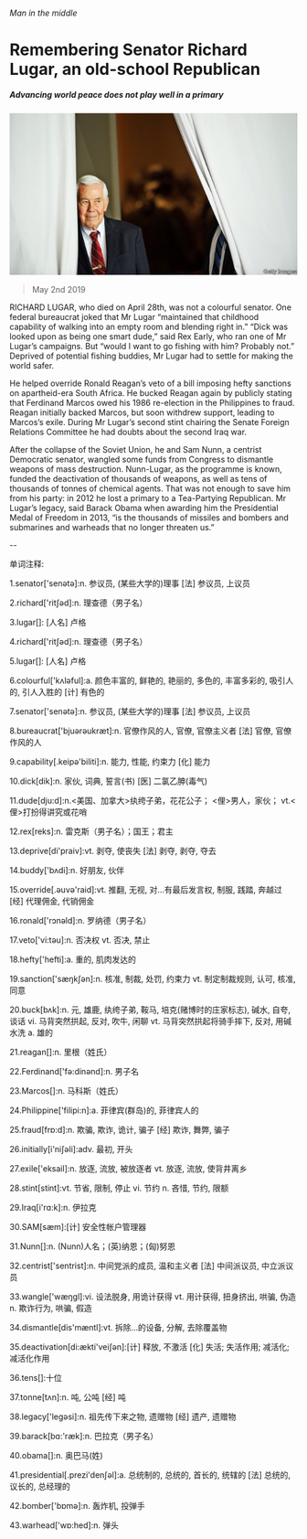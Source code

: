 ###### Man in the middle

# Remembering Senator Richard Lugar, an old-school Republican 

##### Advancing world peace does not play well in a primary 

![image](images/20190504_usp002.jpg) 

> May 2nd 2019 

RICHARD LUGAR, who died on April 28th, was not a colourful senator. One federal bureaucrat joked that Mr Lugar “maintained that childhood capability of walking into an empty room and blending right in.” “Dick was looked upon as being one smart dude,” said Rex Early, who ran one of Mr Lugar’s campaigns. But “would I want to go fishing with him? Probably not.” Deprived of potential fishing buddies, Mr Lugar had to settle for making the world safer. 

He helped override Ronald Reagan’s veto of a bill imposing hefty sanctions on apartheid-era South Africa. He bucked Reagan again by publicly stating that Ferdinand Marcos owed his 1986 re-election in the Philippines to fraud. Reagan initially backed Marcos, but soon withdrew support, leading to Marcos’s exile. During Mr Lugar’s second stint chairing the Senate Foreign Relations Committee he had doubts about the second Iraq war. 

After the collapse of the Soviet Union, he and Sam Nunn, a centrist Democratic senator, wangled some funds from Congress to dismantle weapons of mass destruction. Nunn-Lugar, as the programme is known, funded the deactivation of thousands of weapons, as well as tens of thousands of tonnes of chemical agents. That was not enough to save him from his party: in 2012 he lost a primary to a Tea-Partying Republican. Mr Lugar’s legacy, said Barack Obama when awarding him the Presidential Medal of Freedom in 2013, “is the thousands of missiles and bombers and submarines and warheads that no longer threaten us.” 

-- 

 单词注释:

1.senator['senәtә]:n. 参议员, (某些大学的)理事 [法] 参议员, 上议员 

2.richard['ritʃәd]:n. 理查德（男子名） 

3.lugar[]: [人名] 卢格 

4.richard['ritʃәd]:n. 理查德（男子名） 

5.lugar[]: [人名] 卢格 

6.colourful['kʌlәful]:a. 颜色丰富的, 鲜艳的, 艳丽的, 多色的, 丰富多彩的, 吸引人的, 引人入胜的 [计] 有色的 

7.senator['senәtә]:n. 参议员, (某些大学的)理事 [法] 参议员, 上议员 

8.bureaucrat['bjuәrәukræt]:n. 官僚作风的人, 官僚, 官僚主义者 [法] 官僚, 官僚作风的人 

9.capability[.keipә'biliti]:n. 能力, 性能, 约束力 [化] 能力 

10.dick[dik]:n. 家伙, 词典, 誓言(书) [医] 二氯乙胂(毒气) 

11.dude[dju:d]:n.<美国、加拿大>纨绔子弟，花花公子； <俚>男人，家伙； vt.<俚>打扮得讲究或花哨 

12.rex[reks]:n. 雷克斯（男子名）；国王；君主 

13.deprive[di'praiv]:vt. 剥夺, 使丧失 [法] 剥夺, 剥夺, 夺去 

14.buddy['bʌdi]:n. 好朋友, 伙伴 

15.override[.әuvә'raid]:vt. 推翻, 无视, 对...有最后发言权, 制服, 践踏, 奔越过 [经] 代理佣金, 代销佣金 

16.ronald['rɔnәld]:n. 罗纳德（男子名） 

17.veto['vi:tәu]:n. 否决权 vt. 否决, 禁止 

18.hefty['hefti]:a. 重的, 肌肉发达的 

19.sanction['sæŋkʃәn]:n. 核准, 制裁, 处罚, 约束力 vt. 制定制裁规则, 认可, 核准, 同意 

20.buck[bʌk]:n. 元, 雄鹿, 纨绔子弟, 鞍马, 培克(赌博时的庄家标志), 碱水, 自夸, 谈话 vi. 马背突然拱起, 反对, 吹牛, 闲聊 vt. 马背突然拱起将骑手摔下, 反对, 用碱水洗 a. 雄的 

21.reagan[]:n. 里根（姓氏） 

22.Ferdinand['fә:dinәnd]:n. 男子名 

23.Marcos[]:n. 马科斯（姓氏） 

24.Philippine['filipi:n]:a. 菲律宾(群岛)的, 菲律宾人的 

25.fraud[frɒ:d]:n. 欺骗, 欺诈, 诡计, 骗子 [经] 欺诈, 舞弊, 骗子 

26.initially[i'niʃәli]:adv. 最初, 开头 

27.exile['eksail]:n. 放逐, 流放, 被放逐者 vt. 放逐, 流放, 使背井离乡 

28.stint[stint]:vt. 节省, 限制, 停止 vi. 节约 n. 吝惜, 节约, 限额 

29.Iraq[i'rɑ:k]:n. 伊拉克 

30.SAM[sæm]:[计] 安全性帐户管理器 

31.Nunn[]:n. (Nunn)人名；(英)纳恩；(匈)努恩 

32.centrist['sentrist]:n. 中间党派的成员, 温和主义者 [法] 中间派议员, 中立派议员 

33.wangle['wæŋgl]:vi. 设法脱身, 用诡计获得 vt. 用计获得, 扭身挤出, 哄骗, 伪造 n. 欺诈行为, 哄骗, 假造 

34.dismantle[dis'mæntl]:vt. 拆除...的设备, 分解, 去除覆盖物 

35.deactivation[di:ækti'veiʃәn]:[计] 释放, 不激活 [化] 失活; 失活作用; 减活化; 减活化作用 

36.tens[]:十位 

37.tonne[tʌn]:n. 吨, 公吨 [经] 吨 

38.legacy['legәsi]:n. 祖先传下来之物, 遗赠物 [经] 遗产, 遗赠物 

39.barack[bɑ:'ræk]:n. 巴拉克（男子名） 

40.obama[]:n. 奥巴马(姓) 

41.presidential[.prezi'denʃәl]:a. 总统制的, 总统的, 首长的, 统辖的 [法] 总统的, 议长的, 总经理的 

42.bomber['bɒmә]:n. 轰炸机, 投弹手 

43.warhead['wɒ:hed]:n. 弹头 

